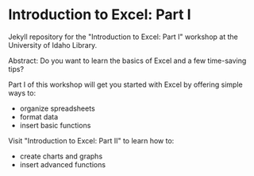 # Introduction to Excel: Part I

Jekyll repository for the "Introduction to Excel: Part I" workshop at the University of Idaho Library.

<link to repository>

Abstract:
Do you want to learn the basics of Excel and a few time-saving tips? 

Part I of this workshop will get you started with Excel by offering simple ways to:
- organize spreadsheets
- format data
- insert basic functions

Visit "Introduction to Excel: Part II" to learn how to:
- create charts and graphs
- insert advanced functions
